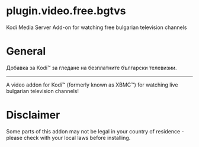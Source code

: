 # plugin.video.free.bgtvs
Kodi Media Server Add-on for watching free bulgarian television channels

# General
Добавка за Kodi™ за гледане на безплатните български телевизии.
***
A video addon for Kodi™ (formerly known as XBMC™) for watching live bulgarian television channels!

# Disclaimer
Some parts of this addon may not be legal in your country of residence - please check with your local laws before installing.